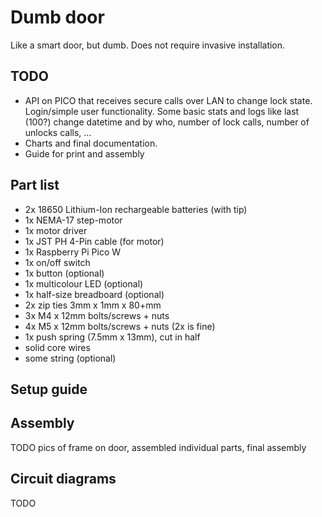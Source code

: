 # Dumb door

Like a smart door, but dumb. Does not require invasive installation.

## TODO

- API on PICO that receives secure calls over LAN to change lock state. Login/simple user functionality. Some basic stats and logs like last (100?) change datetime and by who, number of lock calls, number of unlocks calls, ...
- Charts and final documentation.
- Guide for print and assembly

## Part list

- 2x 18650 Lithium-Ion rechargeable batteries (with tip)
- 1x NEMA-17 step-motor
- 1x motor driver
- 1x JST PH 4-Pin cable (for motor)
- 1x Raspberry Pi Pico W
- 1x on/off switch
- 1x button (optional)
- 1x multicolour LED (optional)
- 1x half-size breadboard (optional)
- 2x zip ties 3mm x 1mm x 80+mm
- 3x M4 x 12mm bolts/screws + nuts
- 4x M5 x 12mm bolts/screws + nuts (2x is fine)
- 1x push spring (7.5mm x 13mm), cut in half
- solid core wires
- some string (optional)

## Setup guide

## Assembly

TODO
pics of frame on door, assembled individual parts, final assembly

## Circuit diagrams

TODO